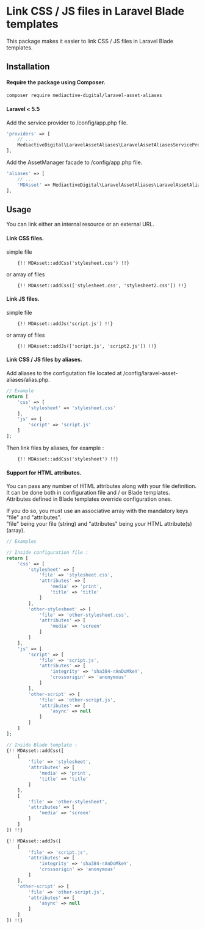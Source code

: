 # Link CSS / JS files in Laravel Blade templates

This package makes it easier to link CSS / JS files in Laravel Blade templates.

## Installation

#### Require the package using Composer.

```bash
composer require mediactive-digital/laravel-asset-aliases
```

#### Laravel < 5.5

Add the service provider to /config/app.php file.

```php
'providers' => [
    // ...
	MediactiveDigital\LaravelAssetAliases\LaravelAssetAliasesServiceProvider::class,
],
```

Add the AssetManager facade to /config/app.php file.

```php
'aliases' => [
    // ...
    'MDAsset' => MediactiveDigital\LaravelAssetAliases\LaravelAssetAliasesFacade::class,
],
```

## Usage

You can link either an internal resource or an external URL.

#### Link CSS files.

simple file

```
	{!! MDAsset::addCss('stylesheet.css') !!}
```

or array of files

```
	{!! MDAsset::addCss(['stylesheet.css', 'stylesheet2.css']) !!}
```

#### Link JS files.

simple file

```
	{!! MDAsset::addJs('script.js') !!}
```

or array of files

```
	{!! MDAsset::addJs(['script.js', 'script2.js']) !!}
```

#### Link CSS / JS files by aliases.

Add aliases to the configutation file located at /config/laravel-asset-aliases/alias.php.

```php
// Example
return [
	'css' => [
		'stylesheet' => 'stylesheet.css'
	],
	'js' => [
		'script' => 'script.js'
	]
];
```

Then link files by aliases, for example :

```
	{!! MDAsset::addCss('stylesheet') !!}
```

#### Support for HTML attributes.

You can pass any number of HTML attributes along with your file definition.\
It can be done both in configuration file and / or Blade templates.\
Attributes defined in Blade templates override configuration ones.

If you do so, you must use an associative array with the mandatory keys "file" and "attributes".\
"file" being your file (string) and "attributes" being your HTML attribute(s) (array).

```php
// Examples

// Inside configuration file : 
return [
	'css' => [
		'stylesheet' => [
			'file' => 'stylesheet.css',
			'attributes' => [
				'media' => 'print',
				'title' => 'title'
			]
		],
		'other-stylesheet' => [
			'file' => 'other-stylesheet.css',
			'attributes' => [
				'media' => 'screen'
			]
		]
	],
	'js' => [
		'script' => [
			'file' => 'script.js',
			'attributes' => [
				'integrity' => 'sha384-rAnDoMkeY',
        		'crossorigin' => 'anonymous'
			]
		],
		'other-script' => [
			'file' => 'other-script.js',
			'attributes' => [
				'async' => null
			]
		]
	]
];

// Inside Blade template : 
{!! MDAsset::addCss([
	[
		'file' => 'stylesheet', 
		'attributes' => [
			'media' => 'print',
			'title' => 'title'
		]
	], 
	[
		'file' => 'other-stylesheet', 
		'attributes' => [
			'media' => 'screen'
		]
	]
]) !!}

{!! MDAsset::addJs([
	[
		'file' => 'script.js', 
		'attributes' => [
			'integrity' => 'sha384-rAnDoMkeY', 
			'crossorigin' => 'anonymous'
		]
	], 
	'other-script' => [
		'file' => 'other-script.js',
		'attributes' => [
			'async' => null
		]
	]
]) !!}
```